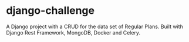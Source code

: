 # django-challenge
A Django project with a CRUD for the data set of Regular Plans. Built with Django Rest Framework, MongoDB, Docker and Celery.

